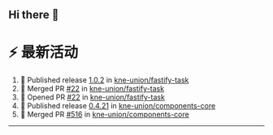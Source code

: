 ## Hi there 👋

<!--

**Here are some ideas to get you started:**

🙋‍♀️ A short introduction - what is your organization all about?
🌈 Contribution guidelines - how can the community get involved?
👩‍💻 Useful resources - where can the community find your docs? Is there anything else the community should know?
🍿 Fun facts - what does your team eat for breakfast?
🧙 Remember, you can do mighty things with the power of [Markdown](https://docs.github.com/github/writing-on-github/getting-started-with-writing-and-formatting-on-github/basic-writing-and-formatting-syntax)
-->


# ⚡ 最新活动

<!--START_SECTION:activity-->
1. 🚀 Published release [1.0.2](https://github.com/kne-union/fastify-task/releases/tag/1.0.2) in [kne-union/fastify-task](https://github.com/kne-union/fastify-task)
2. 🎉 Merged PR [#22](https://github.com/kne-union/fastify-task/pull/22) in [kne-union/fastify-task](https://github.com/kne-union/fastify-task)
3. 💪 Opened PR [#22](https://github.com/kne-union/fastify-task/pull/22) in [kne-union/fastify-task](https://github.com/kne-union/fastify-task)
4. 🚀 Published release [0.4.21](https://github.com/kne-union/components-core/releases/tag/0.4.21) in [kne-union/components-core](https://github.com/kne-union/components-core)
5. 🎉 Merged PR [#516](https://github.com/kne-union/components-core/pull/516) in [kne-union/components-core](https://github.com/kne-union/components-core)
<!--END_SECTION:activity-->

---
